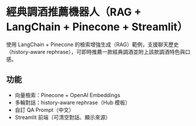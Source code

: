 #  經典調酒推薦機器人（RAG + LangChain + Pinecone + Streamlit）

使用 LangChain + Pinecone 的檢索增強生成（RAG）範例，支援聊天歷史（history-aware rephrase），可即時推薦一款經典調酒並附上該款調酒特色與口感。

## 功能
- 向量檢索：Pinecone + OpenAI Embeddings
- 多輪對話：history-aware rephrase（Hub 模板）
- 自訂 QA Prompt（中文）
- Streamlit 前端（可清空對話、顯示來源）
